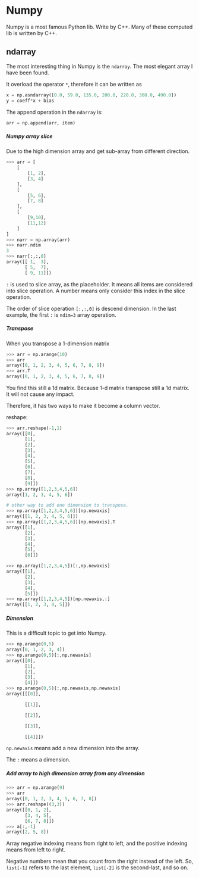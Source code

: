 # Numpy

Numpy is a most famous Python lib. Write by C++. Many of these computed lib is written by C++.





## ndarray

The most interesting thing in Numpy is the `ndarray`. The most elegant array I have been found.



It overload the operator `*`, therefore it can be written as 

```python
x = np.asndarray([0.0, 59.0, 135.0, 200.0, 220.0, 308.0, 490.0])
y = coeff*x + bias
```



The append operation in the `ndarray` is:



```python
arr = np.append(arr, item)

```

  







##### Numpy array slice

Due to the high dimension array and get sub-array from different direction.

```python
>>> arr = [
    [
     	[1, 2],
     	[3, 4]
    ],
    [
        [5, 6],
        [7, 8]
    ],
    [
        [9,10],
        [11,12]
    ]
]
>>> narr = np.array(arr)
>>> narr.ndim
3
>>> narr[:,:,0]
array([[ 1,  3],
       [ 5,  7],
       [ 9, 11]])

```

`:` is used to slice array, as the placeholder. It means all items are considered into slice operation. A number means only consider this index in the slice operation.

The order of slice operation `[:,:,0]` is descend dimension. In the last example, the first `:` is `ndim=3` array operation.









##### Transpose

When you transpose a 1-dimension matrix

```python
>>> arr = np.arange(10)
>>> arr
array([0, 1, 2, 3, 4, 5, 6, 7, 8, 9])
>>> arr.T
array([0, 1, 2, 3, 4, 5, 6, 7, 8, 9])
```

You find this still a 1d matrix. Because 1-d matrix transpose still a 1d matrix. It will not cause any impact.

Therefore, it has two ways to make it become a column vector.

reshape:

```python
>>> arr.reshape(-1,1)
array([[0],
       [1],
       [2],
       [3],
       [4],
       [5],
       [6],
       [7],
       [8],
       [9]])
>>> np.array([1,2,3,4,5,6])
array([1, 2, 3, 4, 5, 6])

# other way to add one dimension to transpose.
>>> np.array([1,2,3,4,5,6])[np.newaxis]
array([[1, 2, 3, 4, 5, 6]])
>>> np.array([1,2,3,4,5,6])[np.newaxis].T
array([[1],
       [2],
       [3],
       [4],
       [5],
       [6]])

>>> np.array([1,2,3,4,5])[:,np.newaxis]
array([[1],
       [2],
       [3],
       [4],
       [5]])
>>> np.array([1,2,3,4,5])[np.newaxis,:]
array([[1, 2, 3, 4, 5]])

```



##### Dimension

This is a difficult topic to get into Numpy.

```python
>>> np.arange(0,5)
array([0, 1, 2, 3, 4])
>>> np.arange(0,5)[:,np.newaxis]
array([[0],
       [1],
       [2],
       [3],
       [4]])
>>> np.arange(0,5)[:,np.newaxis,np.newaxis]
array([[[0]],

       [[1]],

       [[2]],

       [[3]],

       [[4]]])

```

`np.newaxis` means add a new dimension into the array.

The `:` means a dimension.



##### Add array to high dimension array from any dimension

```python
>>> arr = np.arange(9)
>>> arr
array([0, 1, 2, 3, 4, 5, 6, 7, 8])
>>> arr.reshape((3,3))
array([[0, 1, 2],
       [3, 4, 5],
       [6, 7, 8]])
>>> a[:,-1]
array([2, 5, 8])

```

Array negative indexing means from right to left, and the positive indexing means from left to right. 

Negative numbers mean that you count from the right instead of the left. So, `list[-1]` refers to the last element, `list[-2]` is the second-last, and so on.

















